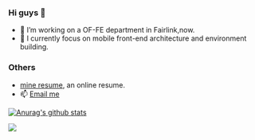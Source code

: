 
### Hi guys 👋

- 🔭 I’m working on a OF-FE department in Fairlink,now.
- 🌱 I currently focus on mobile front-end architecture and environment building.

### Others

- [mine resume](https://songkunda.github.io/about/), an online resume.
- 📫 [Email me](574779754@qq.com) 

[![Anurag's github stats](https://github-readme-stats.vercel.app/api?username=Songkunda&show_icons=true&theme=chartreuse-dark&hide=commits)](https://github.com/anuraghazra/github-readme-stats)

<img src="https://codeium.com/profile/songkunda/card.png" />

